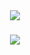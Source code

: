 

<div align="center">
    <img src="https://readme-typing-svg.herokuapp.com/?color=4C24F7&repeat=true&font=Righteous&size=35&center=true&vCenter=true&width=500&height=70&duration=4000&lines=Under+Maintenance+:3;" />
</div>


<h3 align="center">
    <img src="https://readme-typing-svg.herokuapp.com/?font=Righteous&size=25&center=true&vCenter=true&width=500&height=70&duration=4000&lines=Thanks+for+visiting!+;Endless+Learning">
</h3>
